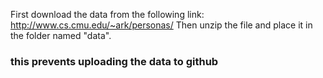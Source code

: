 First download the data from the following link: http://www.cs.cmu.edu/~ark/personas/
Then unzip the file and place it in the folder named "data". 
### this prevents uploading the data to github


